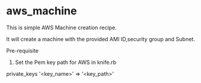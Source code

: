 # aws_machine

This is simple AWS Machine creation recipe.

It will create a machine with the provided AMI ID,security group and Subnet.


Pre-requisite

1. Set the Pem key path for AWS in knife.rb

private_keys  '<key_name>' => '<key_path>'
